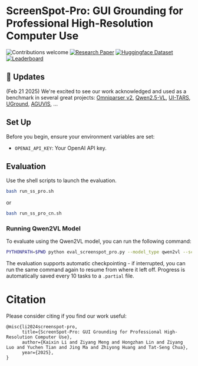# ScreenSpot-Pro: GUI Grounding for Professional High-Resolution Computer Use
![Contributions welcome](https://img.shields.io/badge/contributions-welcome-orange.svg?style=for-the-badge)
[![Research Paper](https://img.shields.io/badge/Paper-brightgreen.svg?style=for-the-badge)](https://likaixin2000.github.io/papers/ScreenSpot_Pro.pdf)
[![Huggingface Dataset](https://img.shields.io/badge/Dataset-blue.svg?style=for-the-badge)](https://huggingface.co/datasets/likaixin/ScreenSpot-Pro)
[![Leaderboard](https://img.shields.io/badge/Leaderboard-8A2BE2?style=for-the-badge)](https://gui-agent.github.io/grounding-leaderboard)

## 📢 Updates
(Feb 21 2025) We're excited to see our work acknowledged and used as a benchmark in several great projects: [Omniparser v2](https://www.microsoft.com/en-us/research/articles/omniparser-v2-turning-any-llm-into-a-computer-use-agent/), [Qwen2.5-VL](https://arxiv.org/pdf/2502.13923), [UI-TARS](https://arxiv.org/pdf/2501.12326), [UGround](https://x.com/ysu_nlp/status/1882618596863717879), [AGUVIS](https://github.com/likaixin2000/ScreenSpot-Pro-GUI-Grounding/issues/2), ...

## Set Up

Before you begin, ensure your environment variables are set:

- `OPENAI_API_KEY`: Your OpenAI API key.

## Evaluation
Use the shell scripts to launch the evaluation. 
```bash 
bash run_ss_pro.sh
```
or
```bash 
bash run_ss_pro_cn.sh
```

### Running Qwen2VL Model
To evaluate using the Qwen2VL model, you can run the following command:
```bash
PYTHONPATH=$PWD python eval_screenspot_pro.py --model_type qwen2vl --screenspot_imgs "./data/ScreenSpot-Pro/images" --screenspot_test "./data/ScreenSpot-Pro/annotations" --task "all" --language "en" --gt_type "positive" --log_path "./results/qwen2vl.json" --inst_style "instruction"
```

The evaluation supports automatic checkpointing - if interrupted, you can run the same command again to resume from where it left off. Progress is automatically saved every 10 tasks to a `.partial` file.

# Citation
Please consider citing if you find our work useful:
```plain
@misc{li2024screenspot-pro,
      title={ScreenSpot-Pro: GUI Grounding for Professional High-Resolution Computer Use}, 
      author={Kaixin Li and Ziyang Meng and Hongzhan Lin and Ziyang Luo and Yuchen Tian and Jing Ma and Zhiyong Huang and Tat-Seng Chua},
      year={2025},
}
```
